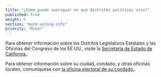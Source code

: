 ```yaml
---
title: "¿Cómo puedo averiguar en qué distritos políticos vivo?"
published: true
weight: 5
section: "more-voting-info"
priority: "Minor"
---
```

Para obtener información sobre los Distritos Legislativos Estatales y las Oficinas del Congreso de los EE.UU., visite la [Secretaria de Estado de California.](http://www.sos.ca.gov/elections/who-are-my-representatives/).  

Para obtener información sobre su ciudad, condado, y otras oficinas locales, comuníquese con [la oficina electoral de su condado.](#menu-item-contact-county-election-office).  
